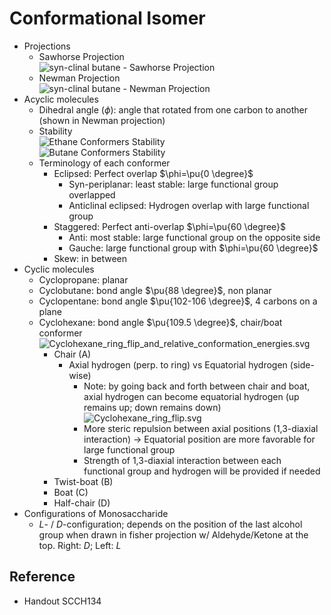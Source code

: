 # Conformational Isomer

* Projections
  * Sawhorse Projection  
    ![syn-clinal butane - Sawhorse Projection](https://upload.wikimedia.org/wikipedia/commons/f/f6/Sawhorse_projection_butane_-sc.svg)
  * Newman Projection  
    ![syn-clinal butane - Newman Projection](https://upload.wikimedia.org/wikipedia/commons/1/11/Newman_projection_butane_-sc.svg)
* Acyclic molecules
  * Dihedral angle ($\phi$): angle that rotated from one carbon to another (shown in Newman projection)
  * Stability  
    ![Ethane Conformers Stability](https://upload.wikimedia.org/wikipedia/commons/8/8a/Ethane_conformations_and_relative_energies.svg)  
    ![Butane Conformers Stability](https://upload.wikimedia.org/wikipedia/commons/2/22/Butane_conformations_and_relative_energies.svg)
  * Terminology of each conformer
    * Eclipsed: Perfect overlap $\phi=\pu{0 \degree}$
      * Syn-periplanar: least stable: large functional group overlapped
      * Anticlinal eclipsed: Hydrogen overlap with large functional group
    * Staggered: Perfect anti-overlap $\phi=\pu{60 \degree}$
      * Anti: most stable: large functional group on the opposite side
      * Gauche: large functional group with $\phi=\pu{60 \degree}$
    * Skew: in between
* Cyclic molecules
  * Cyclopropane: planar
  * Cyclobutane: bond angle $\pu{88 \degree}$, non planar
  * Cyclopentane: bond angle $\pu{102-106 \degree}$, 4 carbons on a plane
  * Cyclohexane: bond angle $\pu{109.5 \degree}$, chair/boat conformer  
    ![Cyclohexane\_ring\_flip\_and\_relative\_conformation\_energies.svg](https://upload.wikimedia.org/wikipedia/commons/7/7a/Cyclohexane_ring_flip_and_relative_conformation_energies.svg)
    * Chair (A)
      * Axial hydrogen (perp. to ring) vs Equatorial hydrogen (side-wise)
        * Note: by going back and forth between chair and boat, axial hydrogen can become equatorial hydrogen (up remains up; down remains down)  
          ![Cyclohexane\_ring\_flip.svg](https://upload.wikimedia.org/wikipedia/commons/5/59/Cyclohexane_ring_flip.svg)
        * More steric repulsion between axial positions (1,3-diaxial interaction) → Equatorial position are more favorable for large functional group
        * Strength of 1,3-diaxial interaction between each functional group and hydrogen will be provided if needed
    * Twist-boat (B)
    * Boat (C)
    * Half-chair (D)
* Configurations of Monosaccharide
  * *L*- / *D*-configuration; depends on the position of the last alcohol group when drawn in fisher projection w/ Aldehyde/Ketone at the top. Right: *D*; Left: *L*

## Reference

* Handout SCCH134
